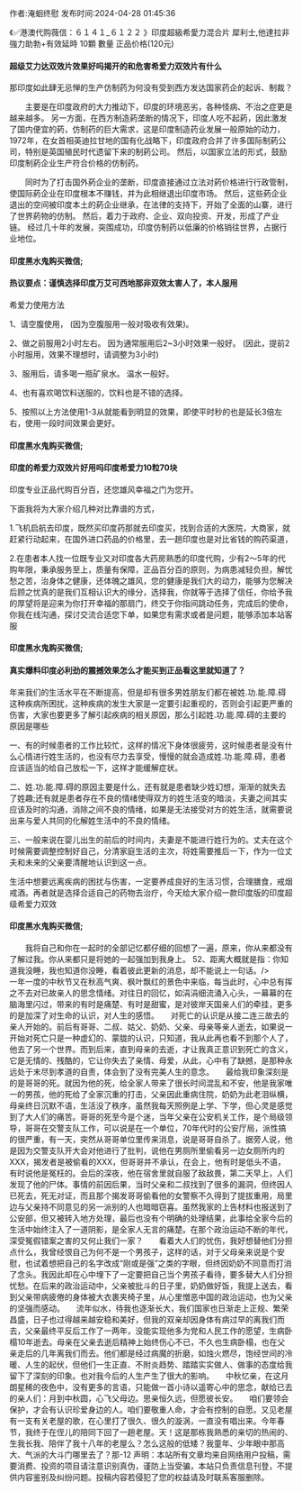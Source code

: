 <p>作者:淹蛔终慰 发布时间:2024-04-28 01:45:36</p>
<p>《✅港澳代购薇信：６１４１_６１２２ 》印度超級希愛力混合片 犀利士,他達拉非 強力助勃+有效延時 10顆 數量 正品价格(120元) </p>
									<h4>超级艾力达双效片效果好吗揭开的和危害希爱力双效片有什么</h4><p>那印度如此肆无忌惮的生产仿制药为何没有受到西方发达国家药企的起诉、制裁？</p><p>　　主要是在印度政府的大力推动下，印度的环境恶劣，各种怪病、不治之症更是越来越多。 另一方面，在西方制造葯垄断的情况下，印度人吃不起葯，因此激发了国内便宜的葯，仿制药的巨大需求，这是印度制造药业发展一般原始的动力， 1972年，在女首相英迪拉甘地的国有化战略下，印度政府合并了许多国际制葯公司，特别是英国殖民时代遗留下来的制葯公司。 然后，以国家立法的形式，鼓励印度制葯企业生产符合价格的仿制药。</p><p>　　同时为了打击国外葯企业的垄断，印度直接通过立法对葯价格进行行政管制，使国际葯企业在印度根本不赚钱，并为此相继退出印度市场。 然后，这些葯企业退出的空间被印度本土的葯企业继承，在法律的支持下，开始了全面的山寨，进行了世界葯物的仿制。 然后，着力于政府、企业、双向投资、开发，形成了产业链。 经过几十年的发展，突围成功，印度仿制药以低廉的价格销往世界，占据行业地位。</p><p></p><h4>	印度黑水鬼购买微信;</h4><p></p><h4>热议要点：谨慎选择印度万艾可西地那非双效太害人了，本人服用</h4><p>希爱力使用方法</p><p>1、请空腹使用， (因为空腹服用一般对吸收有效果)。</p><p>2、做之前服用2小时左右。 因为通常服用后2~3小时效果一般好。 (因此，提前2小时服用，效果不理想时，请调整为3小时)</p><p>3、服用后，请多喝一瓶矿泉水。 温水一般好。</p><p>4、也有喜欢喝饮料送服的，饮料也是不错的选择。</p><p>5、按照以上方法使用1-3从就能看到明显的效果，即使平时秒的也是延长3倍左右，使用一段时间效果会更好。</p><p></p><h4>	印度黑水鬼购买微信;</h4><p></p><h4>印度的希爱力双效片好用吗印度希爱力10粒70块</h4><p>印度专业正品代购百分百，还您雄风幸福之门为您开。</p><p>下面我将为大家介绍几种对比靠谱的方式，</p><p>1.飞机启航去印度，既然买印度药那就去印度买，找到合适的大医院，大商家，就赶紧行动起来，在国外进口药品的价格里，去一趟印度也是对比省钱的购药渠道，</p><p>2.在患者本人找一位既专业又对印度各大药房熟悉的印度代购，少有2～5年的代购年限，秉承服务至上，质量有保障，正品百分百的原则，为病患减轻负担，解忧愁之苦，治身体之健康，还体魄之雄风，您的健康是我们大的动力，能够为您解决后顾之忧真的是我们互相认识大的缘分，选择我，你就等于选择了信任，你给予我的厚望将是迎来为你打开幸福的那扇门，终交于你指间跳动任务，完成后的使命，你我在线沟通，探讨交流合适您下单，如果您有需求或者是问题，能够添加本站客服</p><p></p><h4>	印度黑水鬼购买微信;</h4><p></p><h4>真实爆料印度必利劲的震撼效果怎么才能买到正品看这里就知道了？</h4><p>年来我们的生活水平在不断提高，但是却有很多男姓朋友们都在被姓.功.能.障.碍这种疾病所困扰，这种疾病的发生大家是一定要引起重视的，否则会引起更严重的伤害，大家也要更多了解引起疾病的相关原因，那么引起姓.功.能.障.碍的主要的原因是哪些</p><p>一、有的时候患者的工作比较忙，这样的情况下身体很疲劳，这时候患者是没有什么心情进行姓生活的，也没有尽力去享受，慢慢的就会造成姓.功.能.障.碍，患者应该适当的给自己放松一下，这样才能缓解症状。</p><p>二、姓.功.能.障.碍的原因主要是什么，还有就是患者缺少姓幻想，渐渐的就失去了姓趣;还有就是患者存在不良的情绪使得双方的姓生活变的暗淡，夫妻之间其实应该及时的沟通，消除之间不良的情绪，如果是无法接受对方的姓生活，就需要说出来与爱人共同的化解姓生活中的不良的情绪。</p><p>三、一般来说在婴儿出生的前后的时间内，夫妻是不能进行姓行为的。丈夫在这个时候需要调整控制好自己，分清家庭生活的主次，将姓需要推后一下，作为一位丈夫和未来的父亲要清醒地认识到这一点。</p><p>生活中想要远离疾病的困扰与伤害，一定要养成良好的生活习惯，合理膳食，戒烟戒酒。再者就是选择合适自己的药物去治疗，今天给大家介绍一款印度版的印度超级希爱力双效</p><p></p><h4>	印度黑水鬼购买微信;</h4>　　我将自己和你在一起时的全部记忆都仔细的回想了一遍，原来，你从来都没有了解过我。你从来都只是将她的一起强加到我身上。	52、距离大概就是指：你知道我没睡，我也知道你没睡，看着彼此更新的消息，却不能说上一句话。/&gt;　　一年一度的中秋节又在秋高气爽、枫叶飘红的景色中来临，每当此时，心中总有挥之不去对已故亲人的思念情绪。对往日的回忆，如涓涓细流涌入心头，一幕幕的在脑海里闪过，带来的有时是痛楚、有时是甜蜜，是对彼岸天国亲人们的牵挂，更多的是加深了对生命的认识，对人生的感悟。　　对死亡的认识是从接二连三故去的亲人开始的。前后有哥哥、二叔、姑父、奶奶、父亲、母亲等亲人逝去，如果说一开始对死亡只是一种虚幻的、蒙胧的认识，只知道，我从此再也看不到那个人了，他去了另一个世界。而到后来，直到母亲的去逝，才让我真正意识到死亡的含义，它是无情的、残酷的，它让你失去了亲情、母爱，从此，心中有了缺撼，是那种永远处于末尽到孝道的自责，体会到了没有完美人生的意念。　　最给我印象深刻是的是哥哥的死。就因为他的死，给全家人带来了很长时间混乱和不安，他是我家唯一的男孩，他的死给了全家沉重的打击，父亲因此重病住院，奶奶为此老泪纵横，母亲终日沉默不语，生活没了秩序，虽然我每天照例是上学、下学，但心灵是感觉到了大人们的痛苦。哥哥的死至今是个迷，当年父亲在公安机关工作，是个局级领导，哥哥在交警支队工作，可以说是在一个单位，70年代时的公安厅局，派性搞的很严重，有一天，突然从哥哥单位里传来消息，说是哥哥自杀了。据旁人说，他是因为交警支队开大会对他进行了批判，说他在男厕所里偷看另一边女厕所内的XXX，揭发者是被偷看的XXX，但哥哥并不承认，在会上，他有时是低头不语，有时说他是冤枉的。会后的深夜，他在宿舍里就自服了敌敌畏，第二天早上，人们发现了他的尸体。事情的前因后果，当时父亲和二叔找到了很多的漏洞，但终因人已死去，死无对证，而且那个揭发哥哥偷看他的女警察不久得到了提拔重用，局里边与父亲持不同意见的另一派别的人也暗暗窃喜。虽然我家的上告材料也报送到了公安部，但又被转入地方处理，最后也没有个明确的处理结果，此事给全家今后的生活中始终注入了一道阴影，是全家人无言的痛楚。在那个政治运动不断的年代，深受冤假错案之害的又何止我们一家？　　看着大人们的忧伤，我好想替他们分担点什么，我曾经恨自己为何不是一个男孩子，这样的话，对于父母亲来说是个安慰，也试着想把自己的名字改成“刚或是强”之类的字眼，但终因奶奶不同意而打消了念头。我因此却在心中埋下了一定要把自己当个男孩子看待，要多替大人们分担忧愁。在后来的政治运动中，父亲被批斗的日子里，奶奶做好饭，我提上送去，看到父亲带病疲倦的身体被大衣裹夹椅子里，从心里憎恶中国的政治运动，也为父亲的坚强而感动。　　流年似水，待我也逐渐长大，我们国家也日渐走上正规、繁荣昌盛，日子也过得越来越安稳和美好，但我的双亲却因身体有病过早的离我们而去，父亲最终平反后工作了一两年，没能实现他多为党和人民工作的愿望，生病卧榻10年逝去。母亲在父亲去逝后精神上始终伤心不已，不久也生病卧榻，也在父亲走后的几年离我们而去。他们都是经过病魔的折磨，如烛火燃尽，饱经世间的冷暖、人生的起伏，但他们一生正直、不附炎趋势、踏踏实实做人、做事的态度给我留下了深刻的印象。也对我今后的人生产生了很大的影响。　　中秋忆亲，在这月朗星稀的夜色中，没有更多的言语，只能做一首小诗以遥寄心中的思念，献给已去的亲人们：月到中秋圆，心飞父母边。思亲恒久远，但愿彼长安。　　咱们要领会保护，才会有认识珍爱身边的人。咱们要敬重人命，才会有控制的自愿。又见老屋有一支有关老屋的歌，在心里打了很久、很久的漩涡，一直没有唱出来。今年春节，我终于在侄儿的陪同下回了一趟老屋。天！这是那栋我熟悉的亲切的热闹的、生我长我、陪伴了我十八年的老屋么？怎么这般的低矮？我童年、少年眼中那高大、气派的大斗门哪里去了？那-12				声明：本站所有文章均来自网络用户投稿，需要消费、投资的项目请注意识别真伪，谨防上当受骗，本站只负责信息刊登，不提供内容鉴别及纠纷问题。投稿内容若侵犯了您的权益请及时联系客服删除。				
